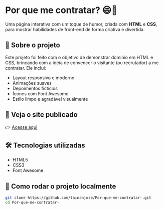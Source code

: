 # Por que me contratar? 😄💼

Uma página interativa com um toque de humor, criada com **HTML** e **CSS**, para mostrar habilidades de front-end de forma criativa e divertida.

## 🌟 Sobre o projeto

Este projeto foi feito com o objetivo de demonstrar domínio em HTML e CSS, brincando com a ideia de convencer o visitante (ou recrutador) a me contratar. Ele inclui:

- Layout responsivo e moderno
- Animações suaves
- Depoimentos fictícios
- Ícones com Font Awesome
- Estilo limpo e agradável visualmente

## 🚀 Veja o site publicado

👉 [Acesse aqui](https://tainanjose.github.io/Por-que-me-contratar-/)

## 🛠️ Tecnologias utilizadas

- HTML5
- CSS3
- Font Awesome

## 📁 Como rodar o projeto localmente

```bash
git clone https://github.com/tainanjose/Por-que-me-contratar-.git
cd Por-que-me-contratar-
```
